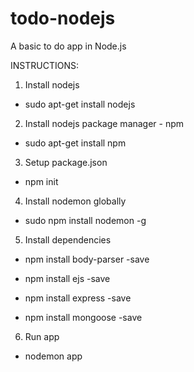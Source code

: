 # todo-nodejs
A basic to do app in Node.js

INSTRUCTIONS:

1) Install nodejs

  - sudo apt-get install nodejs
  
2) Install nodejs package manager - npm

  - sudo apt-get install npm
  
3) Setup package.json

  - npm init
  
4) Install nodemon globally

  - sudo npm install nodemon -g
  
5) Install dependencies

  - npm install body-parser -save
  
  - npm install ejs -save
  
  - npm install express -save
  
  - npm install mongoose -save
  
6) Run app

  - nodemon app
  
